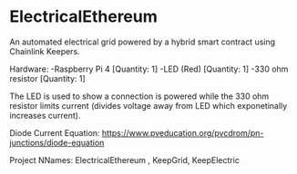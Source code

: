 # ElectricalEthereum

An automated electrical grid powered by a hybrid smart contract using Chainlink Keepers. 

Hardware: 
-Raspberry Pi 4 [Quantity: 1]
-LED (Red) [Quantity: 1]
-330 ohm resistor [Quantity: 1]

The LED is used to show a connection is powered while the 330 ohm resistor limits current (divides voltage away from LED which exponetinally increases current).

Diode Current Equation: https://www.pveducation.org/pvcdrom/pn-junctions/diode-equation

Project NNames: ElectricalEthereum , KeepGrid, KeepElectric  
